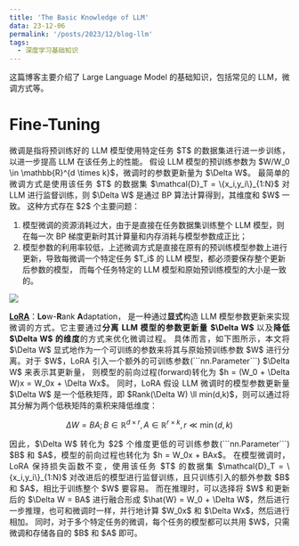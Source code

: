 ```yaml
---
title: 'The Basic Knowledge of LLM'
data: 23-12-06
permalink: '/posts/2023/12/blog-llm'
tags:
  - 深度学习基础知识
---
```


<p style="text-align:justify; text-justify:inter-ideograph;">这篇博客主要介绍了 Large Language Model 的基础知识，包括常见的 LLM，微调方式等。</p>

Fine-Tuning
===

<p style="text-align:justify; text-justify:inter-ideograph;">微调是指将预训练好的 LLM 模型使用特定任务 $T$ 的数据集进行进一步训练，以进一步提高 LLM 在该任务上的性能。
假设 LLM 模型的预训练参数为 $W/W_0 \in \mathbb{R}^{d \times k}$，微调时的参数更新量为 $\Delta W$。
最简单的微调方式是使用该任务 $T$ 的数据集 $\mathcal{D}_T = \{x_i,y_i\}_{1:N}$ 对 LLM 进行监督训练，则 $\Delta W$ 是通过 BP 算法计算得到，其维度和 $W$ 一致。
这种方式存在 $2$ 个主要问题：</p>

<ol><li>模型微调的资源消耗过大，由于是直接在任务数据集训练整个 LLM 模型，则在每一次 BP 梯度更新时其计算量和内存消耗与模型参数成正比；</li>
<li>模型参数的利用率较低，上述微调方式是直接在原有的预训练模型参数上进行更新，导致每微调一个特定任务 $T_i$ 的 LLM 模型，都必须要保存整个更新后参数的模型，
而每个任务特定的 LLM 模型和原始预训练模型的大小是一致的。</li></ol>

<img src="https://cai-jianfeng.github.io/images/LLM_LoRA.png" style="align-content: center">

<p style="text-align:justify; text-justify:inter-ideograph;"><b><a href="https://arxiv.org/abs/2106.09685" target="_blank" title="LoRA">LoRA</a></b>：<b>Lo</b>w-<b>R</b>ank <b>A</b>daptation，
是一种通过<b>显式</b>构造 LLM 模型参数更新来实现微调的方式。它主要通过<b>分离 LLM 模型的参数更新量 $\Delta W$ </b>以及<b>降低 $\Delta W$ 的维度</b>的方式来优化微调过程。
具体而言，如下图所示，本文将 $\Delta W$ 显式地作为一个可训练的参数来将其与原始预训练参数 $W$ 进行分离。对于 $W$，LoRA 引入一个额外的可训练参数(```nn.Parameter```) $\Delta W$ 来表示其更新量，
则模型的前向过程(forward)转化为 $h = (W_0 + \Delta W)x = W_0x + \Delta Wx$。
同时，LoRA 假设 LLM 微调时的模型参数更新量 $\Delta W$ 是一个低秩矩阵，即 $Rank(\Delta W) \ll min(d,k)$，则可以通过将其分解为两个低秩矩阵的乘积来降低维度：</p>

$$\Delta W = BA; B \in \mathbb{R}^{d \times r}, A \in \mathbb{R}^{r \times k}, r \ll \min(d, k)$$

<p style="text-align:justify; text-justify:inter-ideograph;">因此，$\Delta W$ 转化为 $2$ 个维度更低的可训练参数(```nn.Parameter```) $B$ 和 $A$，模型的前向过程也转化为 $h = W_0x + BAx$。
在模型微调时，LoRA 保持损失函数不变，使用该任务 $T$ 的数据集 $\mathcal{D}_T = \{x_i,y_i\}_{1:N}$ 对改进后的模型进行监督训练，且只训练引入的额外参数 $B$ 和 $A$，相比于训练整个 $W$ 要容易。
而在推理时，可以选择将 $W$ 和更新后的 $\Delta W = BA$ 进行融合形成 $\hat{W} = W_0 + \Delta W$，然后进行一步推理，也可和微调时一样，并行地计算 $W_0x$ 和 $\Delta Wx$，然后进行相加。
同时，对于多个特定任务的微调，每个任务的模型都可以共用 $W$，只需微调和存储各自的 $B$ 和 $A$ 即可。</p>
